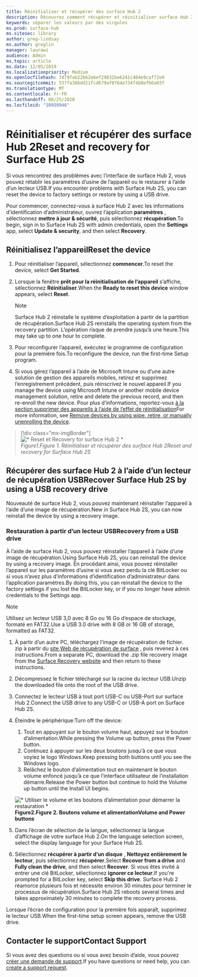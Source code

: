 ```yaml
---
title: Réinitialiser et récupérer des surface Hub 2
description: Découvrez comment récupérer et réinitialiser surface Hub 2S.
keywords: séparer les valeurs par des virgules
ms.prod: surface-hub
ms.sitesec: library
author: greg-lindsay
ms.author: greglin
manager: laurawi
audience: Admin
ms.topic: article
ms.date: 12/05/2019
ms.localizationpriority: Medium
ms.openlocfilehash: 7d79fab22b62e6ef29832be6241c484e9caf72e0
ms.sourcegitcommit: 537fa38bdd21fcd679af0764e734f4b8efb6a03f
ms.translationtype: MT
ms.contentlocale: fr-FR
ms.lasthandoff: 08/25/2020
ms.locfileid: "10959946"
---
```

# <span data-ttu-id="615e8-104">Réinitialiser et récupérer des surface Hub 2</span><span class="sxs-lookup"><span data-stu-id="615e8-104">Reset and recovery for Surface Hub 2S</span></span>

<span data-ttu-id="615e8-105">Si vous rencontrez des problèmes avec l’interface de surface Hub 2, vous pouvez rétablir les paramètres d’usine de l’appareil ou le restaurer à l’aide d’un lecteur USB.</span><span class="sxs-lookup"><span data-stu-id="615e8-105">If you encounter problems with Surface Hub 2S, you can reset the device to factory settings or restore by using a USB drive.</span></span>

<span data-ttu-id="615e8-106">Pour commencer, connectez-vous à surface Hub 2 avec les informations d’identification d’administrateur, ouvrez l’application **paramètres** , sélectionnez **mettre à jour & sécurité**, puis sélectionnez **récupération**.</span><span class="sxs-lookup"><span data-stu-id="615e8-106">To begin, sign in to Surface Hub 2S with admin credentials, open the **Settings** app, select **Update & security**, and then select **Recovery**.</span></span>

## <span data-ttu-id="615e8-107">Réinitialisez l’appareil</span><span class="sxs-lookup"><span data-stu-id="615e8-107">Reset the device</span></span>

1. <span data-ttu-id="615e8-108">Pour réinitialiser l’appareil, sélectionnez **commencer**.</span><span class="sxs-lookup"><span data-stu-id="615e8-108">To reset the device, select **Get Started**.</span></span>

2. <span data-ttu-id="615e8-109">Lorsque la fenêtre **prêt pour la réinitialisation de l’appareil** s’affiche, sélectionnez **Réinitialiser**.</span><span class="sxs-lookup"><span data-stu-id="615e8-109">When the **Ready to reset this device** window appears, select **Reset**.</span></span> 
  
   > [!NOTE]
   > <span data-ttu-id="615e8-110">Surface Hub 2 réinstalle le système d’exploitation à partir de la partition de récupération.</span><span class="sxs-lookup"><span data-stu-id="615e8-110">Surface Hub 2S reinstalls the operating system from the recovery partition.</span></span> <span data-ttu-id="615e8-111">L’opération risque de prendre jusqu’à une heure.</span><span class="sxs-lookup"><span data-stu-id="615e8-111">This may take up to one hour to complete.</span></span>
  
3. <span data-ttu-id="615e8-112">Pour reconfigurer l’appareil, exécutez le programme de configuration pour la première fois.</span><span class="sxs-lookup"><span data-stu-id="615e8-112">To reconfigure the device, run the first-time Setup program.</span></span>

4. <span data-ttu-id="615e8-113">Si vous gérez l’appareil à l’aide de Microsoft Intune ou d’une autre solution de gestion des appareils mobiles, retirez et supprimez l’enregistrement précédent, puis réinscrivez le nouvel appareil.</span><span class="sxs-lookup"><span data-stu-id="615e8-113">If you manage the device using Microsoft Intune or another mobile device management solution, retire and delete the previous record, and then re-enroll the new device.</span></span> <span data-ttu-id="615e8-114">Pour plus d’informations, reportez-vous [à la section supprimer des appareils à l’aide de l’effet de réinitialisation](https://docs.microsoft.com/intune/devices-wipe)</span><span class="sxs-lookup"><span data-stu-id="615e8-114">For more information, see [Remove devices by using wipe, retire, or manually unenrolling the device](https://docs.microsoft.com/intune/devices-wipe).</span></span>

> [!div class="mx-imgBorder"]
> ![\* Reset et Recovery for surface Hub 2 \*](images/sh2-reset.png)
<br/>*<span data-ttu-id="615e8-116">Figure1.</span><span class="sxs-lookup"><span data-stu-id="615e8-116">Figure 1.</span></span> <span data-ttu-id="615e8-117">Réinitialiser et récupérer des surface Hub 2</span><span class="sxs-lookup"><span data-stu-id="615e8-117">Reset and recovery for Surface Hub 2S</span></span>* 

## <span data-ttu-id="615e8-118">Récupérer des surface Hub 2 à l’aide d’un lecteur de récupération USB</span><span class="sxs-lookup"><span data-stu-id="615e8-118">Recover Surface Hub 2S by using a USB recovery drive</span></span>

<span data-ttu-id="615e8-119">Nouveauté de surface Hub 2, vous pouvez maintenant réinstaller l’appareil à l’aide d’une image de récupération.</span><span class="sxs-lookup"><span data-stu-id="615e8-119">New in Surface Hub 2S, you can now reinstall the device by using a recovery image.</span></span>

### <span data-ttu-id="615e8-120">Restauration à partir d’un lecteur USB</span><span class="sxs-lookup"><span data-stu-id="615e8-120">Recovery from a USB drive</span></span>

<span data-ttu-id="615e8-121">À l’aide de surface Hub 2, vous pouvez réinstaller l’appareil à l’aide d’une image de récupération.</span><span class="sxs-lookup"><span data-stu-id="615e8-121">Using Surface Hub 2S, you can reinstall the device by using a recovery image.</span></span> <span data-ttu-id="615e8-122">En procédant ainsi, vous pouvez réinstaller l’appareil sur les paramètres d’usine si vous avez perdu la clé BitLocker ou si vous n’avez plus d’informations d’identification d’administrateur dans l’application paramètres.</span><span class="sxs-lookup"><span data-stu-id="615e8-122">By doing this, you can reinstall the device to the factory settings if you lost the BitLocker key, or if you no longer have admin credentials to the Settings app.</span></span>

>[!NOTE]
><span data-ttu-id="615e8-123">Utilisez un lecteur USB 3,0 avec 8 Go ou 16 Go d’espace de stockage, formaté en FAT32.</span><span class="sxs-lookup"><span data-stu-id="615e8-123">Use a USB 3.0 drive with 8 GB or 16 GB of storage, formatted as FAT32.</span></span>

1. <span data-ttu-id="615e8-124">À partir d’un autre PC, téléchargez l’image de récupération de fichier. zip à partir du [site Web de récupération de surface](https://support.microsoft.com/surfacerecoveryimage?devicetype=surfacehub2s) , puis revenez à ces instructions.</span><span class="sxs-lookup"><span data-stu-id="615e8-124">From a separate PC, download the .zip file recovery image from the [Surface Recovery website](https://support.microsoft.com/surfacerecoveryimage?devicetype=surfacehub2s) and then return to these instructions.</span></span> 

1. <span data-ttu-id="615e8-125">Décompressez le fichier téléchargé sur la racine du lecteur USB.</span><span class="sxs-lookup"><span data-stu-id="615e8-125">Unzip the downloaded file onto the root of the USB drive.</span></span>  

1. <span data-ttu-id="615e8-126">Connectez le lecteur USB à tout port USB-C ou USB-Port sur surface Hub 2.</span><span class="sxs-lookup"><span data-stu-id="615e8-126">Connect the USB drive to any USB-C or USB-A port on Surface Hub 2S.</span></span>

1. <span data-ttu-id="615e8-127">Éteindre le périphérique:</span><span class="sxs-lookup"><span data-stu-id="615e8-127">Turn off the device:</span></span>

   1. <span data-ttu-id="615e8-128">Tout en appuyant sur le bouton volume haut, appuyez sur le bouton d’alimentation.</span><span class="sxs-lookup"><span data-stu-id="615e8-128">While pressing the Volume up button, press the Power button.</span></span>
   1. <span data-ttu-id="615e8-129">Continuez à appuyer sur les deux boutons jusqu’à ce que vous voyiez le logo Windows.</span><span class="sxs-lookup"><span data-stu-id="615e8-129">Keep pressing both buttons until you see the Windows logo.</span></span>
   1. <span data-ttu-id="615e8-130">Relâchez le bouton d’alimentation tout en maintenant le bouton volume enfoncé jusqu’à ce que l’interface utilisateur de l’installation démarre.</span><span class="sxs-lookup"><span data-stu-id="615e8-130">Release the Power button but continue to hold the Volume up button until the Install UI begins.</span></span>

   ![\* Utiliser le volume et les boutons d’alimentation pour démarrer la restauration \*](images/sh2-keypad.png) <br>
   **<span data-ttu-id="615e8-132">Figure2.</span><span class="sxs-lookup"><span data-stu-id="615e8-132">Figure 2.</span></span> <span data-ttu-id="615e8-133">Boutons volume et alimentation</span><span class="sxs-lookup"><span data-stu-id="615e8-133">Volume and Power buttons</span></span>**

1. <span data-ttu-id="615e8-134">Dans l’écran de sélection de la langue, sélectionnez la langue d’affichage de votre surface Hub 2.</span><span class="sxs-lookup"><span data-stu-id="615e8-134">On the language selection screen, select the display language for your Surface Hub 2S.</span></span>

1. <span data-ttu-id="615e8-135">Sélectionnez **récupérer à partir d’un disque** , **Nettoyez entièrement le lecteur**, puis sélectionnez **récupérer**.</span><span class="sxs-lookup"><span data-stu-id="615e8-135">Select **Recover from a drive** and **Fully clean the drive**, and then select **Recover**.</span></span> <span data-ttu-id="615e8-136">Si vous êtes invité à entrer une clé BitLocker, sélectionnez **ignorer ce lecteur**.</span><span class="sxs-lookup"><span data-stu-id="615e8-136">If you're prompted for a BitLocker key, select **Skip this drive**.</span></span> <span data-ttu-id="615e8-137">Surface Hub 2 réamorce plusieurs fois et nécessite environ 30 minutes pour terminer le processus de récupération.</span><span class="sxs-lookup"><span data-stu-id="615e8-137">Surface Hub 2S reboots several times and takes approximately 30 minutes to complete the recovery process.</span></span>

<span data-ttu-id="615e8-138">Lorsque l’écran de configuration pour la première fois apparaît, supprimez le lecteur USB.</span><span class="sxs-lookup"><span data-stu-id="615e8-138">When the first-time setup screen appears, remove the USB drive.</span></span>

## <span data-ttu-id="615e8-139">Contacter le support</span><span class="sxs-lookup"><span data-stu-id="615e8-139">Contact Support</span></span>

<span data-ttu-id="615e8-140">Si vous avez des questions ou si vous avez besoin d’aide, vous pouvez [créer une demande de support](https://support.microsoft.com/supportforbusiness/productselection).</span><span class="sxs-lookup"><span data-stu-id="615e8-140">If you have questions or need help, you can [create a support request](https://support.microsoft.com/supportforbusiness/productselection).</span></span>
